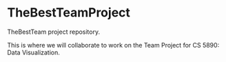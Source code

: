 # TheBestTeamProject
TheBestTeam project repository.

This is where we will collaborate to work on the Team Project for CS 5890: Data Visualization. 
